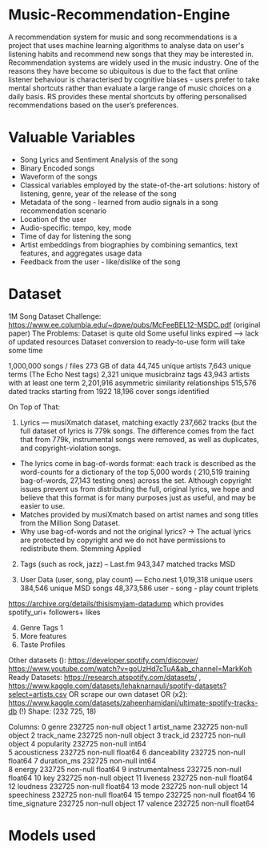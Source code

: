 # Music-Recommendation-Engine

A recommendation system for music and song recommendations is a project that uses machine learning algorithms to analyse data on user's listening habits and recommend new songs that they may be interested in. 
Recommendation systems are widely used in the music industry. One of the reasons they have become so ubiquitous is due to the fact that online listener behaviour is characterised by cognitive biases - users prefer to take mental shortcuts rather than evaluate a large range of music choices on a daily basis. RS provides these mental shortcuts by offering personalised recommendations based on the user’s preferences.

# Valuable Variables

- Song Lyrics and Sentiment Analysis of the song
- Binary Encoded songs
- Waveform of the songs
- Classical variables employed by the state-of-the-art solutions: history of listening, genre, year of the release of the song 
- Metadata of the song - learned from audio signals in a song recommendation scenario
- Location of the user
- Audio-specific:  tempo, key, mode
- Time of day for listening the song
- Artist embeddings from biographies by combining semantics, text features, and aggregates usage data
- Feedback from the user - like/dislike of the song


# Dataset 

1M Song Dataset Challenge: https://www.ee.columbia.edu/~dpwe/pubs/McFeeBEL12-MSDC.pdf (original paper)
The Problems:
Dataset is quite old 
Some useful links expired —> lack of updated resources
Dataset conversion to ready-to-use form will take some time


1,000,000 songs / files
273 GB of data
44,745 unique artists
7,643 unique terms (The Echo Nest tags)
2,321 unique musicbrainz tags
43,943 artists with at least one term
2,201,916 asymmetric similarity relationships
515,576 dated tracks starting from 1922
18,196 cover songs identified

On Top of That:
1. Lyrics — musiXmatch dataset, matching exactly 237,662 tracks (but the full dataset of lyrics is 779k songs. The difference comes from the fact that from 779k, instrumental songs were removed, as well as duplicates, and copyright-violation songs. 
  - The lyrics come in bag-of-words format: each track is described as the word-counts for a dictionary of the top 5,000 words ( 210,519 training bag-of-words, 27,143 testing ones) across the set. Although copyright issues prevent us from distributing the full, original lyrics, we hope and believe that this format is for many purposes just as useful, and may be easier to use.
  - Matches provided by musiXmatch based on artist names and song titles from the Million Song Dataset.
  - Why use bag-of-words and not the original lyrics? → The actual lyrics are protected by copyright and we do not have permissions to redistribute them. 
Stemming Applied

2. Tags (such as rock, jazz) – Last.fm
943,347 matched tracks MSD

3. User Data (user, song, play count)  — Echo.nest
1,019,318 unique users
384,546 unique MSD songs
48,373,586 user - song - play count triplets

https://archive.org/details/thisismyjam-datadump which provides spotify_uri+ followers+ likes

4. Genre Tags 1
5. More features
6. Taste Profiles

Other datasets (): 
https://developer.spotify.com/discover/
https://www.youtube.com/watch?v=goUzHd7cTuA&ab_channel=MarkKoh
Ready Datasets: https://research.atspotify.com/datasets/ , https://www.kaggle.com/datasets/lehaknarnauli/spotify-datasets?select=artists.csv 
OR scrape our own dataset 
OR (x2): https://www.kaggle.com/datasets/zaheenhamidani/ultimate-spotify-tracks-db (!)
Shape: (232 725, 18)

Columns:
 0   genre             232725 non-null  object 
 1   artist_name       232725 non-null  object 
 2   track_name        232725 non-null  object 
 3   track_id          232725 non-null  object 
 4   popularity        232725 non-null  int64   
 5   acousticness      232725 non-null  float64
 6   danceability      232725 non-null  float64
 7   duration_ms       232725 non-null  int64  
 8   energy            232725 non-null  float64
 9   instrumentalness  232725 non-null  float64
 10  key               232725 non-null  object 
 11  liveness          232725 non-null  float64
 12  loudness          232725 non-null  float64
 13  mode              232725 non-null  object 
 14  speechiness       232725 non-null  float64
 15  tempo             232725 non-null  float64
 16  time_signature    232725 non-null  object 
 17  valence           232725 non-null  float64
 
 # Models used
 
 
